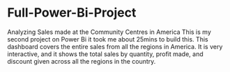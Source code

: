 # Full-Power-Bi-Project
Analyzing Sales made at the Community Centres in America
This is my second project on Power Bi it took me about 25mins to build this. 
This dashboard covers the entire sales from all the regions in America. 
It is very interactive, and it shows the total sales by quantity, profit made, and discount given across all the regions in the country.  
